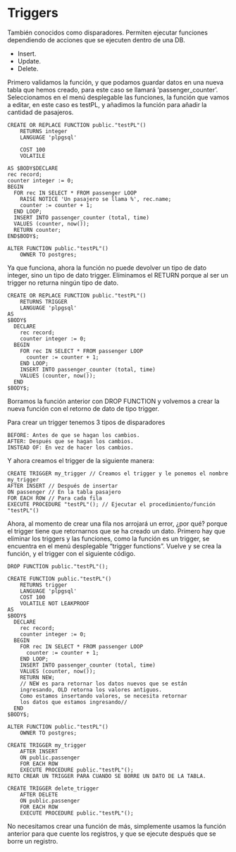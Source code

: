 # Triggers

También conocidos como disparadores. Permiten ejecutar funciones dependiendo de acciones que se ejecuten dentro de una DB.

- Insert.
- Update.
- Delete.

Primero validamos la función, y que podamos guardar datos en una nueva tabla que hemos creado, para este caso se llamará ‘passenger_counter’. Seleccionamos en el menú desplegable las funciones, la función que vamos a editar, en este caso es testPL, y añadimos la función para añadir la cantidad de pasajeros.

    CREATE OR REPLACE FUNCTION public."testPL"()
        RETURNS integer
        LANGUAGE 'plpgsql'

        COST 100
        VOLATILE

    AS $BODY$DECLARE
    rec record;
    counter integer := 0;
    BEGIN
      FOR rec IN SELECT * FROM passenger LOOP
        RAISE NOTICE 'Un pasajero se llama %', rec.name;
        counter := counter + 1;
      END LOOP;
      INSERT INTO passenger_counter (total, time)
      VALUES (counter, now());
      RETURN counter;
    END$BODY$;

    ALTER FUNCTION public."testPL"()
        OWNER TO postgres;

Ya que funciona, ahora la función no puede devolver un tipo de dato integer, sino un tipo de dato trigger. Elíminamos el RETURN porque al ser un trigger no returna ningún tipo de dato.

    CREATE OR REPLACE FUNCTION public."testPL"()
        RETURNS TRIGGER
        LANGUAGE 'plpgsql'
    AS
    $BODY$
      DECLARE
        rec record;
        counter integer := 0;
      BEGIN
        FOR rec IN SELECT * FROM passenger LOOP
          counter := counter + 1;
        END LOOP;
        INSERT INTO passenger_counter (total, time)
        VALUES (counter, now());
      END
    $BODY$;

Borramos la función anterior con DROP FUNCTION y volvemos a crear la nueva función con el retorno de dato de tipo trigger.

Para crear un trigger tenemos 3 tipos de disparadores

    BEFORE: Antes de que se hagan los cambios.
    AFTER: Después que se hagan los cambios.
    INSTEAD OF: En vez de hacer los cambios.

Y ahora creamos el trigger de la siguiente manera:

    CREATE TRIGGER my_trigger // Creamos el trigger y le ponemos el nombre my_trigger
    AFTER INSERT // Después de insertar
    ON passenger // En la tabla pasajero
    FOR EACH ROW // Para cada fila
    EXECUTE PROCEDURE "testPL"(); // Ejecutar el procedimiento/función "testPL"()

Ahora, al momento de crear una fila nos arrojará un error, ¿por qué? porque el trigger tiene que retornarnos que se ha creado un dato.
Primero hay que eliminar los triggers y las funciones, como la función es un trigger, se encuentra en el menú desplegable “trigger functions”.
Vuelve y se crea la función, y el trigger con el siguiente código.

    DROP FUNCTION public."testPL"();

    CREATE FUNCTION public."testPL"()
        RETURNS trigger
        LANGUAGE 'plpgsql'
        COST 100
        VOLATILE NOT LEAKPROOF
    AS
    $BODY$
      DECLARE
        rec record;
        counter integer := 0;
      BEGIN
        FOR rec IN SELECT * FROM passenger LOOP
          counter := counter + 1;
        END LOOP;
        INSERT INTO passenger_counter (total, time)
        VALUES (counter, now());
        RETURN NEW;
        // NEW es para retornar los datos nuevos que se están
        ingresando, OLD retorna los valores antiguos.
        Como estamos insertando valores, se necesita retornar
        los datos que estamos ingresando//
      END
    $BODY$;

    ALTER FUNCTION public."testPL"()
        OWNER TO postgres;

    CREATE TRIGGER my_trigger
        AFTER INSERT
        ON public.passenger
        FOR EACH ROW
        EXECUTE PROCEDURE public."testPL"();
    RETO CREAR UN TRIGGER PARA CUANDO SE BORRE UN DATO DE LA TABLA.

    CREATE TRIGGER delete_trigger
        AFTER DELETE
        ON public.passenger
        FOR EACH ROW
        EXECUTE PROCEDURE public."testPL"();

No necesitamos crear una función de más, simplemente usamos la función anterior para que cuente los registros, y que se ejecute después que se borre un registro.
